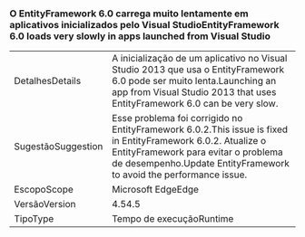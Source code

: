### <a name="entityframework-60-loads-very-slowly-in-apps-launched-from-visual-studio"></a><span data-ttu-id="e2b70-101">O EntityFramework 6.0 carrega muito lentamente em aplicativos inicializados pelo Visual Studio</span><span class="sxs-lookup"><span data-stu-id="e2b70-101">EntityFramework 6.0 loads very slowly in apps launched from Visual Studio</span></span>

|   |   |
|---|---|
|<span data-ttu-id="e2b70-102">Detalhes</span><span class="sxs-lookup"><span data-stu-id="e2b70-102">Details</span></span>|<span data-ttu-id="e2b70-103">A inicialização de um aplicativo no Visual Studio 2013 que usa o EntityFramework 6.0 pode ser muito lenta.</span><span class="sxs-lookup"><span data-stu-id="e2b70-103">Launching an app from Visual Studio 2013 that uses EntityFramework 6.0 can be very slow.</span></span>|
|<span data-ttu-id="e2b70-104">Sugestão</span><span class="sxs-lookup"><span data-stu-id="e2b70-104">Suggestion</span></span>|<span data-ttu-id="e2b70-105">Esse problema foi corrigido no EntityFramework 6.0.2.</span><span class="sxs-lookup"><span data-stu-id="e2b70-105">This issue is fixed in EntityFramework 6.0.2.</span></span> <span data-ttu-id="e2b70-106">Atualize o EntityFramework para evitar o problema de desempenho.</span><span class="sxs-lookup"><span data-stu-id="e2b70-106">Update EntityFramework to avoid the performance issue.</span></span>|
|<span data-ttu-id="e2b70-107">Escopo</span><span class="sxs-lookup"><span data-stu-id="e2b70-107">Scope</span></span>|<span data-ttu-id="e2b70-108">Microsoft Edge</span><span class="sxs-lookup"><span data-stu-id="e2b70-108">Edge</span></span>|
|<span data-ttu-id="e2b70-109">Versão</span><span class="sxs-lookup"><span data-stu-id="e2b70-109">Version</span></span>|<span data-ttu-id="e2b70-110">4.5</span><span class="sxs-lookup"><span data-stu-id="e2b70-110">4.5</span></span>|
|<span data-ttu-id="e2b70-111">Tipo</span><span class="sxs-lookup"><span data-stu-id="e2b70-111">Type</span></span>|<span data-ttu-id="e2b70-112">Tempo de execução</span><span class="sxs-lookup"><span data-stu-id="e2b70-112">Runtime</span></span>|

